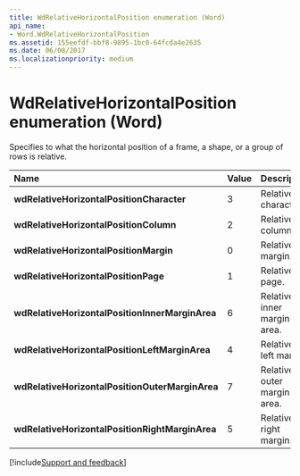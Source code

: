 ```yaml
---
title: WdRelativeHorizontalPosition enumeration (Word)
api_name:
- Word.WdRelativeHorizontalPosition
ms.assetid: 155eefdf-bbf8-9895-1bc0-64fcda4e2635
ms.date: 06/08/2017
ms.localizationpriority: medium
---
```



# WdRelativeHorizontalPosition enumeration (Word)

Specifies to what the horizontal position of a frame, a shape, or a group of rows is relative.



|Name|Value|Description|
|:-----|:-----|:-----|
| **wdRelativeHorizontalPositionCharacter**|3|Relative to character.|
| **wdRelativeHorizontalPositionColumn**|2|Relative to column.|
| **wdRelativeHorizontalPositionMargin**|0|Relative to margin.|
| **wdRelativeHorizontalPositionPage**|1|Relative to page.|
| **wdRelativeHorizontalPositionInnerMarginArea**|6|Relative to inner margin area.|
| **wdRelativeHorizontalPositionLeftMarginArea**|4|Relative to left margin.|
| **wdRelativeHorizontalPositionOuterMarginArea**|7|Relative to outer margin area.|
| **wdRelativeHorizontalPositionRightMarginArea**|5|Relative to right margin.|

[!include[Support and feedback](~/includes/feedback-boilerplate.md)]